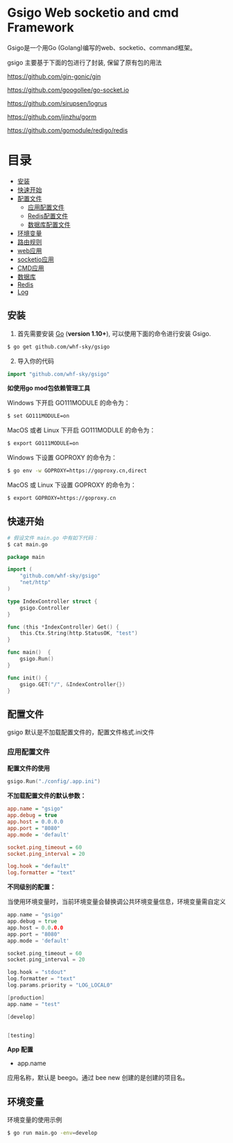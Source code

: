 # Gsigo Web socketio and cmd Framework

Gsigo是一个用Go (Golang)编写的web、socketio、command框架。

gsigo 主要基于下面的包进行了封装, 保留了原有包的用法

https://github.com/gin-gonic/gin

https://github.com/googollee/go-socket.io

https://github.com/sirupsen/logrus

https://github.com/jinzhu/gorm

https://github.com/gomodule/redigo/redis

# 目录

- [安装](#安装)
- [快速开始](#快速开始)
- [配置文件](#配置文件)
    - [应用配置文件](#应用配置文件)
    - [Redis配置文件](#Redis配置文件)
    - [数据库配置文件](#数据库配置文件)
- [环境变量](#环境变量)  
- [路由规则](#路由规则)  
- [web应用](#web应用)  
- [socketio应用](#socketio应用)
- [CMD应用](#CMD应用)  
- [数据库](#数据库)
- [Redis](#Redis)
- [Log](#Log)

## 安装

1. 首先需要安装 [Go](https://golang.org/) (**version 1.10+**), 可以使用下面的命令进行安装 Gsigo.

```sh
$ go get github.com/whf-sky/gsigo
```

2. 导入你的代码

```go
import "github.com/whf-sky/gsigo"
```

**如使用go mod包依赖管理工具**

Windows 下开启 GO111MODULE 的命令为：
```sh
$ set GO111MODULE=on
```

MacOS 或者 Linux 下开启 GO111MODULE 的命令为：
```sh
$ export GO111MODULE=on
```

Windows 下设置 GOPROXY 的命令为：
```sh
$ go env -w GOPROXY=https://goproxy.cn,direct
```

MacOS 或 Linux 下设置 GOPROXY 的命令为：
```sh
$ export GOPROXY=https://goproxy.cn
```



## 快速开始

```sh
# 假设文件 main.go 中有如下代码：
$ cat main.go
```

```go
package main

import (
	"github.com/whf-sky/gsigo"
	"net/http"
)

type IndexController struct {
	gsigo.Controller
}

func (this *IndexController) Get() {
	this.Ctx.String(http.StatusOK, "test")
}

func main()  {
	gsigo.Run()
}

func init() {
	gsigo.GET("/", &IndexController{})
}
```
## 配置文件

gsigo 默认是不加载配置文件的，配置文件格式.ini文件

### 应用配置文件

**配置文件的使用**

```go
gsigo.Run("./config/.app.ini")
```

**不加载配置文件的默认参数：**

```ini
app.name = "gsigo"
app.debug = true
app.host = 0.0.0.0
app.port = "8080"
app.mode = 'default'

socket.ping_timeout = 60
socket.ping_interval = 20

log.hook = "default"
log.formatter = "text"
```


**不同级别的配置：**

当使用环境变量时，当前环境变量会替换调公共环境变量信息，环境变量需自定义

```go
app.name = "gsigo"
app.debug = true
app.host = 0.0.0.0
app.port = "8080"
app.mode = 'default'

socket.ping_timeout = 60
socket.ping_interval = 20

log.hook = "stdout"
log.formatter = "text"
log.params.priority = "LOG_LOCAL0"

[production]
app.name = "test"

[develop]


[testing]
```

**App 配置**

- app.name

应用名称，默认是 beego。通过 bee new 创建的是创建的项目名。




## 环境变量

环境变量的使用示例



```sh
$ go run main.go -env=develop
````
